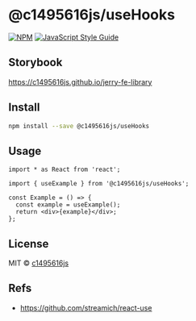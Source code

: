 # @c1495616js/useHooks

[![NPM](https://img.shields.io/npm/v/@c1495616js/myhooks.svg)](https://www.npmjs.com/package/@c1495616js/myhooks) [![JavaScript Style Guide](https://img.shields.io/badge/code_style-standard-brightgreen.svg)](https://standardjs.com)

## Storybook

https://c1495616js.github.io/jerry-fe-library

## Install

```bash
npm install --save @c1495616js/useHooks
```

## Usage

```tsx
import * as React from 'react';

import { useExample } from '@c1495616js/useHooks';

const Example = () => {
  const example = useExample();
  return <div>{example}</div>;
};
```

## License

MIT © [c1495616js](https://github.com/c1495616js)

## Refs

- https://github.com/streamich/react-use
